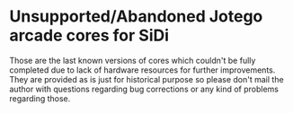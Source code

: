 # Unsupported/Abandoned Jotego arcade cores for SiDi

Those are the last known versions of cores which couldn't be fully completed due to lack of hardware resources for further improvements.
They are provided as is just for historical purpose so please don't mail the author with questions regarding bug corrections or any kind of problems regarding those.

